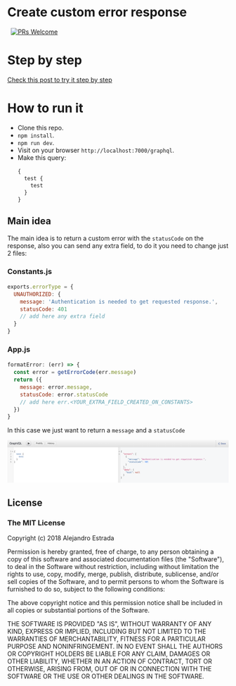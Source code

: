 # Create custom error response

 
[![PRs Welcome](https://img.shields.io/badge/PRs-welcome-brightgreen.svg?style=flat-square)](http://makeapullrequest.com)


# Step by step

[Check this post to try it step by step](https://medium.com/@estrada9166/return-custom-errors-with-status-code-on-graphql-45fca360852)

# How to run it
+ Clone this repo.
+ `npm install`.
+ `npm run dev`.
+ Visit on your browser `http://localhost:7000/graphql`.
+ Make this query:
    ```
    {
      test {
        test
      }
    } 
    ```

## Main idea
The main idea is to return a custom error with the `statusCode` on the response, also you can send any extra field, to do it you need to change just 2 files:

### Constants.js
```js
exports.errorType = {
  UNAUTHORIZED: {
    message: 'Authentication is needed to get requested response.',
    statusCode: 401
    // add here any extra field
  }
}
```
### App.js
```js
formatError: (err) => {
  const error = getErrorCode(err.message)
  return ({ 
    message: error.message, 
    statusCode: error.statusCode 
    // add here err.<YOUR_EXTRA_FIELD_CREATED_ON_CONSTANTS>
  })
}
```

In this case we just want to return a `message` and a `statusCode`

![New user](images/custom-error.png)

## License
### The MIT License

Copyright (c) 2018 Alejandro Estrada

Permission is hereby granted, free of charge, to any person obtaining a copy
of this software and associated documentation files (the "Software"), to deal
in the Software without restriction, including without limitation the rights
to use, copy, modify, merge, publish, distribute, sublicense, and/or sell
copies of the Software, and to permit persons to whom the Software is
furnished to do so, subject to the following conditions:

The above copyright notice and this permission notice shall be included in
all copies or substantial portions of the Software.

THE SOFTWARE IS PROVIDED "AS IS", WITHOUT WARRANTY OF ANY KIND, EXPRESS OR
IMPLIED, INCLUDING BUT NOT LIMITED TO THE WARRANTIES OF MERCHANTABILITY,
FITNESS FOR A PARTICULAR PURPOSE AND NONINFRINGEMENT. IN NO EVENT SHALL THE
AUTHORS OR COPYRIGHT HOLDERS BE LIABLE FOR ANY CLAIM, DAMAGES OR OTHER
LIABILITY, WHETHER IN AN ACTION OF CONTRACT, TORT OR OTHERWISE, ARISING FROM,
OUT OF OR IN CONNECTION WITH THE SOFTWARE OR THE USE OR OTHER DEALINGS IN
THE SOFTWARE.